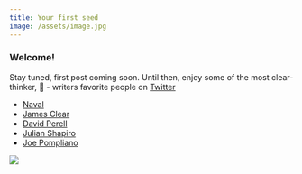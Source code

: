 ```yaml
---
title: Your first seed
image: /assets/image.jpg
---
```


### Welcome!

Stay tuned, first post coming soon. Until then, enjoy some of the most clear-thinker, :thread: - writers favorite people on <a title="Twitter" rel="noopener" target="_blank" href="https://twitter.com/vijulp">Twitter</a> 

- [Naval](www.twitter.com/naval)
- [James Clear](www.twitter.com/jamesclear)
- [David Perell](www.twitter.com/)
- [Julian Shapiro](www.twitter.com/julian)
- [Joe Pompliano](www.twitter.com/JoePompliano)


![]({{page.image}})
